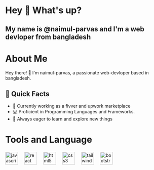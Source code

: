 <h1 align="left">Hey 👋 What's up?</h1>

###

<h2 align="left">My name is @naimul-parvas and I'm a web  devloper from bangladesh</h2>

# About Me

Hey there! 👋 I'm naimul-parvas, a passionate web-devloper based in bangladesh.
## 🚀 Quick Facts

- 💼 Currently working as a fivver and upwork marketplace
- 💻 Proficient in Programming Languages and Frameworks.
- 🌱 Always eager to learn and explore new things

###

<h1 align="left">Tools and Language</h1>

###





<div align="left">
  <img src="https://cdn.jsdelivr.net/gh/devicons/devicon/icons/javascript/javascript-original.svg" height="40" alt="javascript logo"  />
  <img width="12" />
  <img src="https://cdn.jsdelivr.net/gh/devicons/devicon/icons/react/react-original.svg" height="40" alt="react logo"  />
  <img width="12" />
  <img src="https://cdn.jsdelivr.net/gh/devicons/devicon/icons/html5/html5-original.svg" height="40" alt="html5 logo"  />
  <img width="12" />
  <img src="https://cdn.jsdelivr.net/gh/devicons/devicon/icons/css3/css3-original.svg" height="40" alt="css3 logo"  />
  <img width="12" />
  <img src="https://cdn.jsdelivr.net/gh/devicons/devicon/icons/tailwindcss/tailwindcss-original-wordmark.svg" height="40" alt="tailwindcss logo"  />
  <img width="12" />
  <img src="https://cdn.jsdelivr.net/gh/devicons/devicon/icons/bootstrap/bootstrap-original.svg" height="40" alt="bootstrap logo"  />
</div>

###
